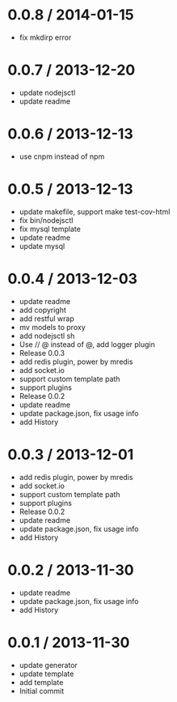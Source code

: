 
0.0.8 / 2014-01-15
==================

  * fix mkdirp error

0.0.7 / 2013-12-20
==================

  * update nodejsctl
  * update readme

0.0.6 / 2013-12-13
==================

  * use cnpm instead of npm

0.0.5 / 2013-12-13
==================

  * update makefile, support make test-cov-html
  * fix bin/nodejsctl
  * fix mysql template
  * update readme
  * update mysql

0.0.4 / 2013-12-03
==================

  * update readme
  * add copyright
  * add restful wrap
  * mv models to proxy
  * add nodejsctl sh
  * Use // @ instead of @, add logger plugin
  * Release 0.0.3
  * add redis plugin, power by mredis
  * add socket.io
  * support custom template path
  * support plugins
  * Release 0.0.2
  * update readme
  * update package.json, fix usage info
  * add History

0.0.3 / 2013-12-01
==================

  * add redis plugin, power by mredis
  * add socket.io
  * support custom template path
  * support plugins
  * Release 0.0.2
  * update readme
  * update package.json, fix usage info
  * add History

0.0.2 / 2013-11-30
==================

  * update readme
  * update package.json, fix usage info
  * add History

0.0.1 / 2013-11-30
==================

  * update generator
  * update template
  * add template
  * Initial commit
